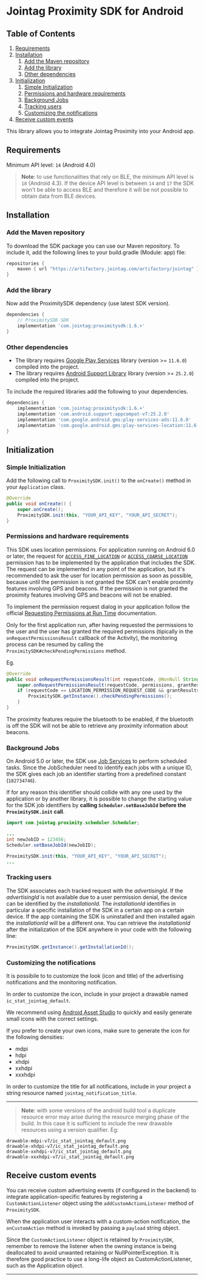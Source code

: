 # Jointag Proximity SDK for Android

## Table of Contents

1. [Requirements](#user-content-requirements)
2. [Installation](#user-content-installation)
    1. [Add the Maven repository](#user-content-add-the-maven-repository)
    2. [Add the library](#user-content-add-the-library)
    3. [Other dependencies](#user-content-other-dependencies)
3. [Initialization](#user-content-initialization)
    1. [Simple Initialization](#user-content-simple-initialization)
    2. [Permissions and hardware requirements](#user-content-permissions-and-hardware-requirements)
    3. [Background Jobs](#user-content-background-jobs)
    4. [Tracking users](#user-content-tracking-users)
    5. [Customizing the notifications](#user-content-customizing-the-notifications)
4. [Receive custom events](#user-content-receive-custom-events)

This library allows you to integrate Jointag Proximity into your Android app.

## Requirements

Minimum API level: `14` (Android 4.0)

> **Note**: to use functionalities that rely on BLE, the minimum API level is
> `18` (Android 4.3). If the device API level is between `14` and `17` the SDK
> won't be able to access BLE and therefore it will be not possible to obtain
> data from BLE devices.

## Installation

### Add the Maven repository

To download the SDK package you can use our Maven repository. To include it, add
the following lines to your build.gradle (Module: app) file:

```gradle
repositories {
    maven { url "https://artifactory.jointag.com/artifactory/jointag" }
}
```

### Add the library

Now add the ProximitySDK dependency (use latest SDK version).

```gradle
dependencies {
    // ProximitySDK SDK
    implementation 'com.jointag:proximitysdk:1.6.+'
}
```

### Other dependencies

- The library requires [Google Play Services][google-play-services] library
  (version >= `11.6.0`) compiled into the project.
- The library requires [Android Support Library][android-support-library]
  library (version >= `25.2.0`) compiled into the project.

To include the required libraries add the following to your dependencies.

```gradle
dependencies {
    implementation 'com.jointag:proximitysdk:1.6.+'
    implementation 'com.android.support:appcompat-v7:25.2.0'
    implementation 'com.google.android.gms:play-services-ads:11.6.0'
    implementation 'com.google.android.gms:play-services-location:11.6.0'
}
```

## Initialization

### Simple Initialization

Add the following call to `ProximitySDK.init()` to the `onCreate()` method in
your `Application` class.

```java
@Override
public void onCreate() {
    super.onCreate();
    ProximitySDK.init(this, "YOUR_API_KEY", "YOUR_API_SECRET");
}
```

### Permissions and hardware requirements

This SDK uses location permissions. For application running on Android 6.0 or
later, the request for [`ACCESS_FINE_LOCATION`][access-fine-location] or
[`ACCESS_COARSE_LOCATION`][access-coarse-location] permission has to be
implemented by the application that includes the SDK. The request can be
implemented in any point of the application, but it's recommended to ask the
user for location permission as soon as possible, because until the permission
is not granted the SDK can't enable proximity features involving GPS and
beacons. If the permission is not granted the proximity features involving GPS
and beacons will not be enabled.

To implement the permission request dialog in your application follow the
official [Requesting Permissions at Run Time][requesting-permissions]
documentation.

Only for the first application run, after having requested the permissions to
the user and the user has granted the required permissions (tipically in the
`onRequestPermissionsResult` callback of the Activity), the monitoring process
can be resumed by calling the `ProximitySDK#checkPendingPermissions` method.

Eg.

```java
@Override
public void onRequestPermissionsResult(int requestCode, @NonNull String[] permissions, @NonNull int[] grantResults) {
    super.onRequestPermissionsResult(requestCode, permissions, grantResults);
    if (requestCode == LOCATION_PERMISSION_REQUEST_CODE && grantResults[0] == PackageManager.PERMISSION_GRANTED) {
        ProximitySDK.getInstance().checkPendingPermissions();
    }
}
```

The proximity features require the bluetooth to be enabled, if the bluetooth is
off the SDK will not be able to retrieve any proximity information about
beacons.

### Background Jobs

On Android 5.0 or later, the SDK use [Job Services][job-services] to perform
scheduled tasks. Since the JobScheduler need to identify each jobs with a unique
ID, the SDK gives each job an identifier starting from a predefined constant
(`182734746`).

If for any reason this identifier should collide with any one used by the
application or by another library, it is possible to change the starting value
for the SDK job identifiers by __calling `Scheduler.setBaseJobId` before the
`ProximitySDK.init` call__.

```java
import com.jointag.proximity.scheduler.Scheduler;

...
int newJobID = 123456;
Scheduler.setBaseJobId(newJobID);

ProximitySDK.init(this, "YOUR_API_KEY", "YOUR_API_SECRET");
...

```

### Tracking users

The SDK associates each tracked request with the *advertisingId*. If the
*advertisingId* is not available due to a user permission denial, the device can
be identified by the *installationId*. The *installationId* identifies in
particular a specific installation of the SDK in a certain app on a certain
device. If the app containing the SDK is uninstalled and then installed again
the *installationId* will be a different one. You can retrieve the
*installationId* after the initialization of the SDK anywhere in your code with
the following line:

```java
ProximitySDK.getInstance().getInstallationId();
```

### Customizing the notifications

It is possibile to to customize the look (icon and title) of the advertising
notifications and the monitoring notification.

In order to customize the icon, include in your project a drawable named
`ic_stat_jointag_default`.

We recommend using [Android Asset Studio][android-asset-studio] to quickly and
easily generate small icons with the correct settings.

If you prefer to create your own icons, make sure to generate the icon for the
following densities:

- mdpi
- hdpi
- xhdpi
- xxhdpi
- xxxhdpi

In order to customize the title for all notifications, include in your project a
string resource named `jointag_notification_title`.

---

> **Note**: with some versions of the android build tool a duplicate resource
> error may arise during the resource merging phase of the build. In this case
> it is sufficient to include the new drawable resources using a version
> qualifier. Eg:
>
```drawable-hdpi-v7/ic_stat_jointag_default.png
drawable-mdpi-v7/ic_stat_jointag_default.png
drawable-xhdpi-v7/ic_stat_jointag_default.png
drawable-xxhdpi-v7/ic_stat_jointag_default.png
drawable-xxxhdpi-v7/ic_stat_jointag_default.png
```

## Receive custom events

You can receive custom advertising events (if configured in the backend) to
integrate application-specific features by registering a `CustomActionListener`
object using the `addCustomActionListener` method of `ProximitySDK`.

When the application user interacts with a custom-action notification, the
`onCustomAction` method is invoked by passing a `payload` string object.

Since the `CustomActionListener` object is retained by `ProximitySDK`, remember
to remove the listener when the owning instance is being deallocated to avoid
unwanted retaining or NullPointerException. It is therefore good practice to use
a long-life object as CustomActionListener, such as the Application object.

---

[google-play-services]: https://developers.google.com/android/guides/overview#the_google_play_services_apk
[android-support-library]: https://developer.android.com/topic/libraries/support-library/index.html
[requesting-permissions]: https://developer.android.com/training/permissions/requesting.html
[access-fine-location]: https://developer.android.com/reference/android/manifest.permission.html#access-fine-location
[access-coarse-location]: https://developer.android.com/reference/android/manifest.permission.html#access-coarse-location
[android-asset-studio]: https://romannurik.github.io/androidassetstudio/icons-notification.html
[job-services]: https://developer.android.com/reference/android/app/job/jobscheduler
